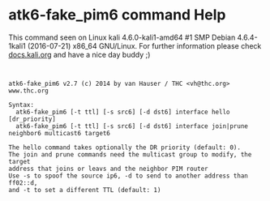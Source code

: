 # atk6-fake_pim6 command Help

 This command seen on Linux kali 4.6.0-kali1-amd64 #1 SMP Debian 4.6.4-1kali1 (2016-07-21) x86_64 GNU/Linux. For further information please check [docs.kali.org](docs.kali.org) and have a nice day buddy ;) 

~~~


atk6-fake_pim6 v2.7 (c) 2014 by van Hauser / THC <vh@thc.org> www.thc.org

Syntax:
  atk6-fake_pim6 [-t ttl] [-s src6] [-d dst6] interface hello [dr_priority]
  atk6-fake_pim6 [-t ttl] [-s src6] [-d dst6] interface join|prune neighbor6 multicast6 target6

The hello command takes optionally the DR priority (default: 0).
The join and prune commands need the multicast group to modify, the target
address that joins or leavs and the neighbor PIM router
Use -s to spoof the source ip6, -d to send to another address than ff02::d,
and -t to set a different TTL (default: 1)

~~~
